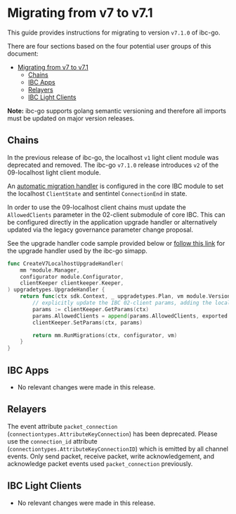 # Migrating from v7 to v7.1

This guide provides instructions for migrating to version `v7.1.0` of ibc-go.

There are four sections based on the four potential user groups of this document:

- [Migrating from v7 to v7.1](#migrating-from-v7-to-v71)
  - [Chains](#chains)
  - [IBC Apps](#ibc-apps)
  - [Relayers](#relayers)
  - [IBC Light Clients](#ibc-light-clients)

**Note:** ibc-go supports golang semantic versioning and therefore all imports must be updated on major version releases.

## Chains

In the previous release of ibc-go, the localhost `v1` light client module was deprecated and removed. The ibc-go `v7.1.0` release introduces `v2` of the 09-localhost light client module.

<!-- TODO: Update the links to use release version instead of feat branch -->
An [automatic migration handler](https://github.com/cosmos/ibc-go/blob/09-localhost/modules/core/module.go#L133-L145) is configured in the core IBC module to set the localhost `ClientState` and sentintel `ConnectionEnd` in state.

In order to use the 09-localhost client chains must update the `AllowedClients` parameter in the 02-client submodule of core IBC. This can be configured directly in the application upgrade handler or alternatively updated via the legacy governance parameter change proposal.

See the upgrade handler code sample provided below or [follow this link](https://github.com/cosmos/ibc-go/blob/09-localhost/testing/simapp/upgrades/upgrades.go#L85) for the upgrade handler used by the ibc-go simapp.

```go
func CreateV7LocalhostUpgradeHandler(
	mm *module.Manager,
	configurator module.Configurator,
	clientKeeper clientkeeper.Keeper,
) upgradetypes.UpgradeHandler {
	return func(ctx sdk.Context, _ upgradetypes.Plan, vm module.VersionMap) (module.VersionMap, error) {
		// explicitly update the IBC 02-client params, adding the localhost client type
		params := clientKeeper.GetParams(ctx)
		params.AllowedClients = append(params.AllowedClients, exported.Localhost)
		clientKeeper.SetParams(ctx, params)

		return mm.RunMigrations(ctx, configurator, vm)
	}
}
```

<!-- TODO: Uncomment below when docs are merged -->
<!-- [For more information please refer to the 09-localhost light client module documentation](../ibc/light-clients/localhost/overview.md). -->

## IBC Apps

- No relevant changes were made in this release.

## Relayers

The event attribute `packet_connection` (`connectiontypes.AttributeKeyConnection`) has been deprecated. 
Please use the `connection_id` attribute (`connectiontypes.AttributeKeyConnectionID`) which is emitted by all channel events.
Only send packet, receive packet, write acknowledgement, and acknowledge packet events used `packet_connection` previously.

## IBC Light Clients

- No relevant changes were made in this release.
